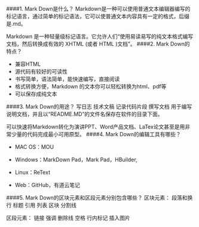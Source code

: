 ####1.	Mark Down是什么？
Markdown是一种可以使用普通文本编辑器编写的标记语言，通过简单的标记语法，它可以使普通文本内容具有一定的格式，后缀是.md。

Markdown 是一种轻量级标记语言。它允许人们“使用易读易写的纯文本格式编写文档，然后转换成有效的 XHTML (或者 HTML )文档”。
####2.	Mark Down的特点？
* 兼容HTML
*	源代码有较好的可读性
*	书写简单，语法简单，能快速编写，直接阅读
*	格式转换方便，Markdown 的文本你可以轻松转换为html、pdf等
*	可以保存成纯文本

####3.	Mark Down的用途？
写日志  技术文稿  记录代码片段 撰写文档
用于编写说明文档，并且以“README.MD”的文件名保存在软件的目录下面。

可以快速将Markdown转化为演讲PPT、Word产品文档、LaTex论文甚至是用非常少量的代码完成最小可用原型。
####4.	Mark Down的编辑工具有哪些？
* MAC OS：MOU

* Windows：MarkDown Pad，Mark Pad，HBuilder,

* Linux：ReText

* Web：GitHub，有道云笔记

####5.	Mark Down的区块元素和区段元素分别包含哪些？
区块元素：
段落和换行  标题  引用  列表  区块  分割线

区段元素：
链接 强调  删除线  空格  行内标记  插入图片

